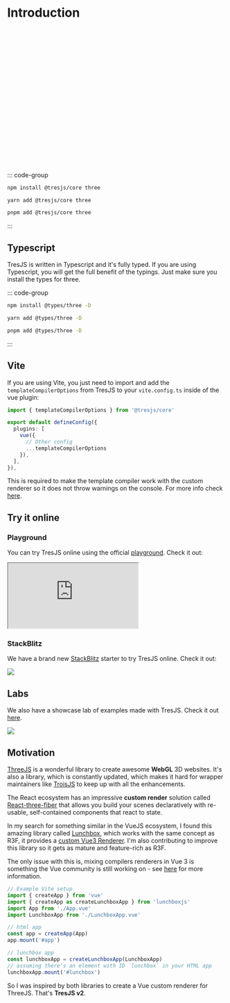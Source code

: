 # Introduction

<ClientOnly>
    <div style="aspect-ratio: 16/9; height: auto; margin: 2rem 0; border-radius: 8px; overflow:hidden;">
      <FirstScene />
    </div>
</ClientOnly>

::: code-group

```bash [npm]
npm install @tresjs/core three
```

```bash [yarn]
yarn add @tresjs/core three
```

```bash [pnpm]
pnpm add @tresjs/core three
```

:::

## Typescript

TresJS is written in Typescript and it's fully typed. If you are using Typescript, you will get the full benefit of the typings. Just make sure you install the types for three.

::: code-group

```bash [npm]
npm install @types/three -D
```

```bash [yarn]
yarn add @types/three -D
```

```bash [pnpm]
pnpm add @types/three -D
```

:::

## Vite

If you are using Vite, you just need to import and add the `templateCompilerOptions` from TresJS to your `vite.config.ts` inside of the vue plugin:

```ts
import { templateCompilerOptions } from '@tresjs/core'

export default defineConfig({
  plugins: [
    vue({
      // Other config
      ...templateCompilerOptions
    }),
  ],
}),
```

This is required to make the template compiler work with the custom renderer so it does not throw warnings on the console. For more info check [here](/guide/troubleshooting.html).

## Try it online

### Playground

You can try TresJS online using the official [playground](https://play.tresjs.org/). Check it out:

<iframe src="https://play.tresjs.org/" class="w-full rounded shadow-lg outline-none border-none aspect-4/3"></iframe>

### StackBlitz

We have a brand new [StackBlitz](https://stackblitz.com/) starter to try TresJS online. Check it out:

![](/stackblitz-starter.png)


## Labs

We also have a showcase lab of examples made with TresJS. Check it out [here](https://playground.tresjs.org/).

![](/tresjs-lab.png)

## Motivation

[ThreeJS](https://threejs.org/) is a wonderful library to create awesome **WebGL** 3D websites. It's also a library, which is constantly updated, which makes it hard for wrapper maintainers like [TroisJS](https://troisjs.github.io/) to keep up with all the enhancements.

The React ecosystem has an impressive **custom render** solution called [React-three-fiber](https://docs.pmnd.rs/react-three-fiber) that allows you build your scenes declaratively with re-usable, self-contained components that react to state.

In my search for something similar in the VueJS ecosystem, I found this amazing library called [Lunchbox](https://github.com/breakfast-studio/lunchboxjs), which works with the same concept as R3F, it provides a [custom Vue3 Renderer](https://vuejs.org/api/custom-renderer.html). I'm also contributing to improve this library so it gets as mature and feature-rich as R3F.

The only issue with this is, mixing compilers renderers in Vue 3 is something the Vue community is still working on - see [here](https://github.com/vuejs/vue-loader/pull/1645) for more information.

```ts
// Example Vite setup
import { createApp } from 'vue'
import { createApp as createLunchboxApp } from 'lunchboxjs'
import App from './App.vue'
import LunchboxApp from './LunchboxApp.vue'

// html app
const app = createApp(App)
app.mount('#app')

// lunchbox app
const lunchboxApp = createLunchboxApp(LunchboxApp)
// assuming there's an element with ID `lunchbox` in your HTML app
lunchboxApp.mount('#lunchbox')
```

So I was inspired by both libraries to create a Vue custom renderer for ThreeJS. That's **TresJS v2**.
